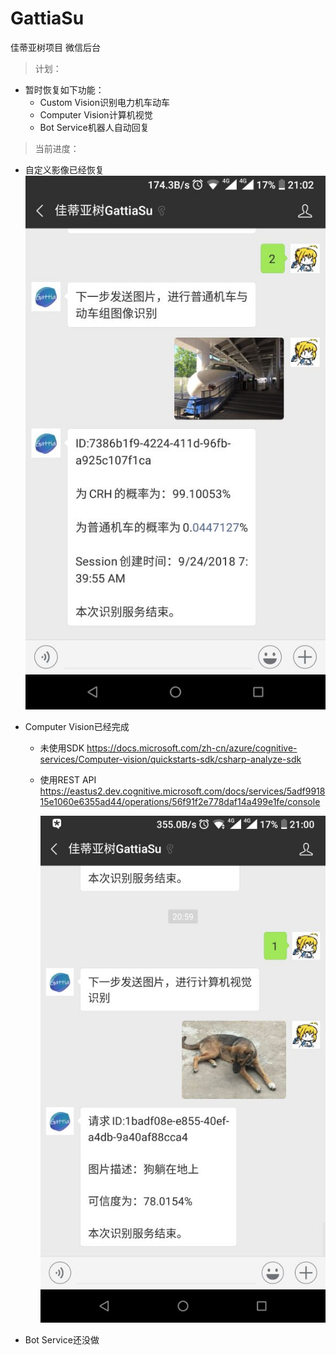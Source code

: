 # GattiaSu
佳蒂亚树项目 微信后台

> 计划：
- 暂时恢复如下功能：
    - Custom Vision识别电力机车动车
    - Computer Vision计算机视觉
    - Bot Service机器人自动回复

> 当前进度：
- 自定义影像已经恢复
        ![](cv.jpg)

- Computer Vision已经完成
    - 未使用SDK
    https://docs.microsoft.com/zh-cn/azure/cognitive-services/Computer-vision/quickstarts-sdk/csharp-analyze-sdk
    - 使用REST API
    https://eastus2.dev.cognitive.microsoft.com/docs/services/5adf991815e1060e6355ad44/operations/56f91f2e778daf14a499e1fe/console

        ![](comVision.jpg)

- Bot Service还没做
